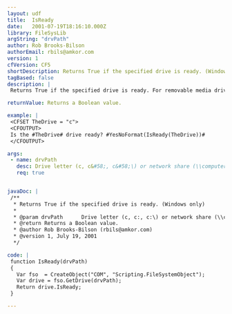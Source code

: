 ```yaml
---
layout: udf
title:  IsReady
date:   2001-07-19T18:16:10.000Z
library: FileSysLib
argString: "drvPath"
author: Rob Brooks-Bilson
authorEmail: rbils@amkor.com
version: 1
cfVersion: CF5
shortDescription: Returns True if the specified drive is ready. (Windows only)
tagBased: false
description: |
 Returns True if the specified drive is ready. For removable media drives (CD-ROM, Zip, etc.), IsReady only returns True when media is present in the drive.  Because this function uses COM, it is only supported in the Windows version of ColdFusion.

returnValue: Returns a Boolean value.

example: |
 <CFSET TheDrive = "c">
 <CFOUTPUT>
 Is the #TheDrive# drive ready? #YesNoFormat(IsReady(TheDrive))#
 </CFOUTPUT>

args:
 - name: drvPath
   desc: Drive letter (c, c&#58;, c&#58;\) or network share (\\computer\share).
   req: true


javaDoc: |
 /**
  * Returns True if the specified drive is ready. (Windows only)
  * 
  * @param drvPath      Drive letter (c, c:, c:\) or network share (\\computer\share). 
  * @return Returns a Boolean value. 
  * @author Rob Brooks-Bilson (rbils@amkor.com) 
  * @version 1, July 19, 2001 
  */

code: |
 function IsReady(drvPath)
 {
   Var fso  = CreateObject("COM", "Scripting.FileSystemObject");
   Var drive = fso.GetDrive(drvPath);
   Return drive.IsReady;
 }

---
```


